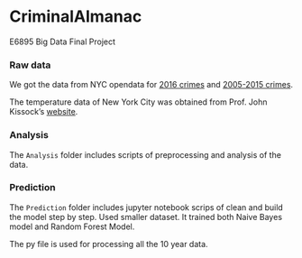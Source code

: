 # CriminalAlmanac
E6895 Big Data Final Project

### Raw data
We got the data from NYC opendata for [2016 crimes](https://data.cityofnewyork.us/Public-Safety/NYPD-Complaint-Data-Historic/qgea-i56i) and [2005-2015 crimes](https://data.cityofnewyork.us/Public-Safety/NYPD-Complaint-Data-Current-YTD/5uac-w243). 

The temperature data of New York City was obtained from Prof. John Kissock’s [website](http://academic.udayton.edu/kissock/http/Weather/citylistUS.htm).

### Analysis
The `Analysis` folder includes scripts of preprocessing and analysis of the data.

### Prediction
The `Prediction` folder includes jupyter notebook scrips of clean and build the model step by step. Used smaller dataset.
It trained both Naive Bayes model and Random Forest Model.

The py file is used for processing all the 10 year data.
